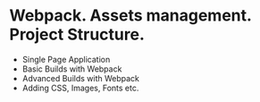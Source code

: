 # Webpack. Assets management. Project Structure.
- Single Page Application
- Basic Builds with Webpack
- Advanced Builds with Webpack
- Adding CSS, Images, Fonts etc.
